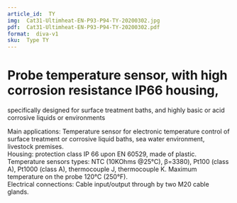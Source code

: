 ```yaml
---
article_id:  TY
img:  Cat31-Ultimheat-EN-P93-P94-TY-20200302.jpg
pdf:  Cat31-Ultimheat-EN-P93-P94-TY-20200302.pdf
format:  diva-v1
sku:  Type TY
---
```


# Probe temperature sensor, with high corrosion resistance IP66 housing, 
specifically designed for surface treatment baths, and highly basic or acid corrosive liquids or environments

Main applications: Temperature sensor for electronic temperature control 
of surface treatment or corrosive liquid baths, sea water environment, livestock premises.  
Housing: protection class IP 66 upon EN 60529, made of plastic.  
Temperature sensors types: NTC (10KOhms @25°C), β=3380), Pt100 (class A), 
Pt1000 (class A), thermocouple J, thermocouple K. Maximum temperature on the probe 120°C (250°F).  
Electrical connections: Cable input/output through by two M20 cable glands.  

